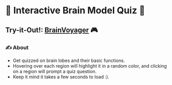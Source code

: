 # 🧠 Interactive Brain Model Quiz 🧠
## Try-it-Out!: [BrainVoyager](https://atls-4630-brain-voyager-final.vercel.app/) 🎮
### ✍️ About
- Get quizzed on brain lobes and their basic functions.
- Hovering over each region will highlight it in a random color, and clicking on a region will prompt a quiz question.
- Keep it mind it takes a few seconds to load :).
